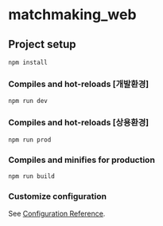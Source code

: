 # matchmaking_web

## Project setup
```
npm install
```

### Compiles and hot-reloads [개발환경]
```
npm run dev
```
### Compiles and hot-reloads [상용환경]
```
npm run prod
```

### Compiles and minifies for production
```
npm run build
```

### Customize configuration
See [Configuration Reference](https://cli.vuejs.org/config/).
